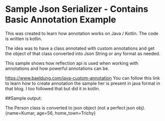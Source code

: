 # Sample Json Serializer - Contains Basic Annotation Example

This was created to learn how annotation works on Java / Kotlin.
The code is written is kotlin.

The idea was to have a class annotated with
custom annotations and get the object of that class converted into Json String
or any format as needed.

This sample shows how reflection api is used when working with annotations 
and how powerful annotations can be.

https://www.baeldung.com/java-custom-annotation You can follow this link to learn how to create annotation
the sample her is present in java format in that blog. I too followed that but did it in kotlin.

##Sample output:

The Person class is converted to json object (not a perfect json obj).
{name=Kumar, age=56, home_town=Trichy}